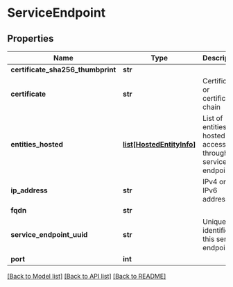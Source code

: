 # ServiceEndpoint

## Properties
Name | Type | Description | Notes
------------ | ------------- | ------------- | -------------
**certificate_sha256_thumbprint** | **str** |  | [optional] 
**certificate** | **str** | Certificate or certificate chain | [optional] 
**entities_hosted** | [**list[HostedEntityInfo]**](HostedEntityInfo.md) | List of entities hosted on accessible through the service endpoint | [optional] 
**ip_address** | **str** | IPv4 or IPv6 address | 
**fqdn** | **str** |  | [optional] 
**service_endpoint_uuid** | **str** | Unique identifier of this service endpoint | [optional] 
**port** | **int** |  | 

[[Back to Model list]](../README.md#documentation-for-models) [[Back to API list]](../README.md#documentation-for-api-endpoints) [[Back to README]](../README.md)

